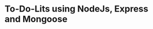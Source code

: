 # To-Do-Lits using NodeJs, Express and Mongoose

<!-- You can check the site through [nutrition-app](https://nutrition-tracking-app.netlify.app/). -->
